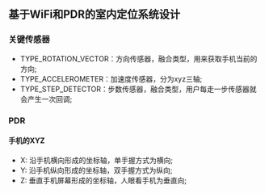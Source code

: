 ## 基于WiFi和PDR的室内定位系统设计

### 关键传感器
- TYPE_ROTATION_VECTOR：方向传感器，融合类型，用来获取手机当前的方向;
- TYPE_ACCELEROMETER：加速度传感器，分为xyz三轴;
- TYPE_STEP_DETECTOR：步数传感器，融合类型，用户每走一步传感器就会产生一次回调;

### PDR
#### 手机的XYZ
- X: 沿手机横向形成的坐标轴，单手握方式为横向;
- Y: 沿手机纵向形成的坐标轴，双手握方式为纵向;
- Z: 垂直手机屏幕形成的坐标轴，人眼看手机为垂直向;
